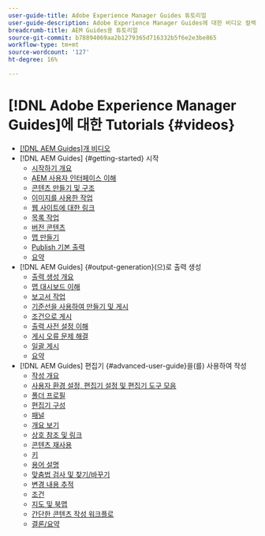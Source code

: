 ```yaml
---
user-guide-title: Adobe Experience Manager Guides 튜토리얼
user-guide-description: Adobe Experience Manager Guides에 대한 비디오 컬렉션입니다.
breadcrumb-title: AEM Guides용 튜토리얼
source-git-commit: b78894069aa2b1279365d716332b5f6e2e3be865
workflow-type: tm+mt
source-wordcount: '127'
ht-degree: 16%

---
```



# [!DNL Adobe Experience Manager Guides]에 대한 Tutorials {#videos}

+ [[!DNL AEM Guides]개 비디오](overview.md)
+ [!DNL AEM Guides] {#getting-started} 시작
   + [시작하기 개요](./course-1/overview.md)
   + [AEM 사용자 인터페이스 이해](./course-1/understanding-the-aem-user-interface.md)
   + [콘텐츠 만들기 및 구조](./course-1/creating-and-structuring-content.md)
   + [이미지를 사용한 작업](./course-1/working-with-images.md)
   + [웹 사이트에 대한 링크](./course-1/linking-to-websites.md)
   + [목록 작업](./course-1/working-with-lists.md)
   + [버전 콘텐츠](./course-1/versioning-content.md)
   + [맵 만들기](./course-1/creating-a-map.md)
   + [Publish 기본 출력](./course-1/publishing-default-output.md)
   + [요약](./course-1/recap.md)
+ [!DNL AEM Guides] {#output-generation}(으)로 출력 생성
   + [출력 생성 개요](./course-2/overview.md)
   + [맵 대시보드 이해](./course-2/introduction-to-the-map-dashboard.md)
   + [보고서 작업](./course-2/working-with-reports.md)
   + [기준선을 사용하여 만들기 및 게시](./course-2/creating-and-publishing-with-baselines.md)
   + [조건으로 게시](./course-2/publishing-with-conditions.md)
   + [출력 사전 설정 이해](./course-2/output-presets.md)
   + [게시 오류 문제 해결](./course-2/troubleshooting-publishing-errors.md)
   + [일괄 게시](./course-2/bulk-publishing.md)
   + [요약](./course-2/recap.md)
+ [!DNL AEM Guides] 편집기 {#advanced-user-guide}을(를) 사용하여 작성
   + [작성 개요](./course-3/overview.md)
   + [사용자 환경 설정, 편집기 설정 및 편집기 도구 모음](./course-3/user-settings-preferences-toolbars.md)
   + [폴더 프로필](./course-3/folder-profiles.md)
   + [편집기 구성](./course-3/editor-configuration.md)
   + [패널](./course-3/panels.md)
   + [개요 보기](./course-3/outline-view.md)
   + [상호 참조 및 링크](./course-3/cross-references-and-links.md)
   + [콘텐츠 재사용](./course-3/content-reuse.md)
   + [키](./course-3/keys.md)
   + [용어 설명](./course-3/glossary.md)
   + [맞춤법 검사 및 찾기/바꾸기](./course-3/spell-check.md)
   + [변경 내용 추적](./course-3/track-changes.md)
   + [조건](./course-3/conditions.md)
   + [지도 및 북맵](./course-3/maps-and-bookmaps.md)
   + [간단한 콘텐츠 작성 워크플로](./course-3/simple-content-creation-workflows.md)
   + [결론/요약](./course-3/recap.md)